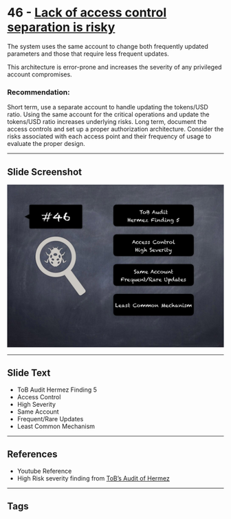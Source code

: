 
# 46 - [Lack of access control separation is risky](./Lack%20of%20access%20control%20separation%20is%20risky.md)

The system uses the same account to change both frequently updated parameters and those that require less frequent updates. 

This architecture is error-prone and increases the severity of any privileged account compromises.

### Recommendation:
Short term, use a separate account to handle updating the tokens/USD ratio. Using the same account for the critical operations and update the tokens/USD ratio increases underlying risks. Long term, document the access controls and set up a proper authorization architecture. Consider the risks associated with each access point and their frequency of usage to evaluate the proper design.
___
## Slide Screenshot
![046.jpg](../../images/7.%20Audit%20Findings%20101/046.jpg)
___
## Slide Text
- ToB Audit Hermez Finding 5
- Access Control
- High Severity
- Same Account
- Frequent/Rare Updates
- Least Common Mechanism
___
## References
- Youtube Reference
- High Risk severity finding from [ToB’s Audit of Hermez](https://github.com/trailofbits/publications/blob/master/reviews/hermez.pdf)
___
## Tags

